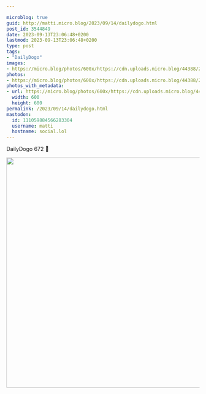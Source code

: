 ```yaml
---

microblog: true
guid: http://matti.micro.blog/2023/09/14/dailydogo.html
post_id: 3544849
date: 2023-09-13T23:06:48+0200
lastmod: 2023-09-13T23:06:48+0200
type: post
tags:
- "DailyDogo"
images:
- https://micro.blog/photos/600x/https://cdn.uploads.micro.blog/44388/2023/538a335902ae4874ba187ec18981738b.jpg
photos:
- https://micro.blog/photos/600x/https://cdn.uploads.micro.blog/44388/2023/538a335902ae4874ba187ec18981738b.jpg
photos_with_metadata:
- url: https://micro.blog/photos/600x/https://cdn.uploads.micro.blog/44388/2023/538a335902ae4874ba187ec18981738b.jpg
  width: 600
  height: 600
permalink: /2023/09/14/dailydogo.html
mastodon:
  id: 111059884566283304
  username: matti
  hostname: social.lol
---
```

DailyDogo 672 🐶

<img src="/media/uploads/2023/538a335902ae4874ba187ec18981738b.jpg" width="600" height="600" alt="" />
